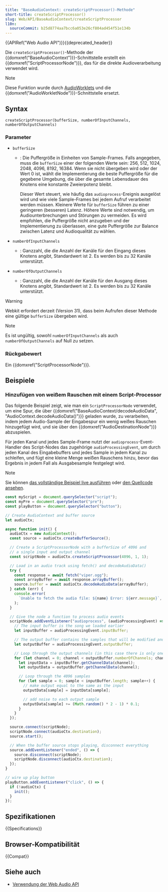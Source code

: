 ```yaml
---
title: "BaseAudioContext: createScriptProcessor()-Methode"
short-title: createScriptProcessor()
slug: Web/API/BaseAudioContext/createScriptProcessor
l10n:
  sourceCommit: b25d8774aa7bcc6a053e26cf804ad454f51e134b
---
```


{{APIRef("Web Audio API")}}{{deprecated_header}}

Die `createScriptProcessor()`-Methode der {{domxref("BaseAudioContext")}}-Schnittstelle
erstellt ein {{domxref("ScriptProcessorNode")}}, das für die direkte Audioverarbeitung verwendet wird.

> [!NOTE]
> Diese Funktion wurde durch [AudioWorklets](/de/docs/Web/API/AudioWorklet) und die {{domxref("AudioWorkletNode")}}-Schnittstelle ersetzt.

## Syntax

```js-nolint
createScriptProcessor(bufferSize, numberOfInputChannels, numberOfOutputChannels)
```

### Parameter

- `bufferSize`

  - : Die Puffergröße in Einheiten von Sample-Frames. Falls angegeben, muss die `bufferSize` einer der folgenden Werte sein: 256, 512, 1024, 2048, 4096, 8192, 16384. Wenn sie nicht übergeben wird oder der Wert 0 ist, wählt die Implementierung die beste Puffergröße für die gegebene Umgebung, die über die gesamte Lebensdauer des Knotens eine konstante Zweierpotenz bleibt.

    Dieser Wert steuert, wie häufig das `audioprocess`-Ereignis ausgelöst wird und wie viele Sample-Frames bei jedem Aufruf verarbeitet werden müssen. Kleinere Werte für `bufferSize` führen zu einer geringeren (besseren) Latenz. Höhere Werte sind notwendig, um Audiounterbrechungen und Störungen zu vermeiden. Es wird empfohlen, die Puffergröße nicht anzugeben und der Implementierung zu überlassen, eine gute Puffergröße zur Balance zwischen Latenz und Audioqualität zu wählen.

- `numberOfInputChannels`
  - : Ganzzahl, die die Anzahl der Kanäle für den Eingang dieses Knotens angibt, Standardwert ist 2. Es werden bis zu 32 Kanäle unterstützt.
- `numberOfOutputChannels`
  - : Ganzzahl, die die Anzahl der Kanäle für den Ausgang dieses Knotens angibt, Standardwert ist 2. Es werden bis zu 32 Kanäle unterstützt.

> [!WARNING]
> Webkit erfordert derzeit (Version 31), dass beim Aufrufen dieser Methode eine gültige `bufferSize` übergeben wird.

> [!NOTE]
> Es ist ungültig, sowohl `numberOfInputChannels` als auch `numberOfOutputChannels` auf Null zu setzen.

### Rückgabewert

Ein {{domxref("ScriptProcessorNode")}}.

## Beispiele

### Hinzufügen von weißem Rauschen mit einem Script-Processor

Das folgende Beispiel zeigt, wie man ein `ScriptProcessorNode` verwendet, um eine Spur, die über {{domxref("BaseAudioContext/decodeAudioData", "AudioContext.decodeAudioData()")}} geladen wurde, zu verarbeiten, indem jedem Audio-Sample der Eingabespur ein wenig weißes Rauschen hinzugefügt wird, und sie über den {{domxref("AudioDestinationNode")}} abzuspielen.

Für jeden Kanal und jedes Sample-Frame nutzt der `audioprocess`-Event-Handler des Script-Nodes das zugehörige `audioProcessingEvent`, um durch jeden Kanal des Eingabebuffers und jedes Sample in jedem Kanal zu schleifen, und fügt eine kleine Menge weißen Rauschens hinzu, bevor das Ergebnis in jedem Fall als Ausgabesample festgelegt wird.

> [!NOTE]
> Sie können [das vollständige Beispiel live ausführen](https://mdn.github.io/webaudio-examples/script-processor-node/) oder [den Quellcode ansehen](https://github.com/mdn/webaudio-examples/tree/main/script-processor-node).

```js
const myScript = document.querySelector("script");
const myPre = document.querySelector("pre");
const playButton = document.querySelector("button");

// Create AudioContext and buffer source
let audioCtx;

async function init() {
  audioCtx = new AudioContext();
  const source = audioCtx.createBufferSource();

  // Create a ScriptProcessorNode with a bufferSize of 4096 and
  // a single input and output channel
  const scriptNode = audioCtx.createScriptProcessor(4096, 1, 1);

  // Load in an audio track using fetch() and decodeAudioData()
  try {
    const response = await fetch("viper.ogg");
    const arrayBuffer = await response.arrayBuffer();
    source.buffer = await audioCtx.decodeAudioData(arrayBuffer);
  } catch (err) {
    console.error(
      `Unable to fetch the audio file: ${name} Error: ${err.message}`,
    );
  }

  // Give the node a function to process audio events
  scriptNode.addEventListener("audioprocess", (audioProcessingEvent) => {
    // The input buffer is the song we loaded earlier
    let inputBuffer = audioProcessingEvent.inputBuffer;

    // The output buffer contains the samples that will be modified and played
    let outputBuffer = audioProcessingEvent.outputBuffer;

    // Loop through the output channels (in this case there is only one)
    for (let channel = 0; channel < outputBuffer.numberOfChannels; channel++) {
      let inputData = inputBuffer.getChannelData(channel);
      let outputData = outputBuffer.getChannelData(channel);

      // Loop through the 4096 samples
      for (let sample = 0; sample < inputBuffer.length; sample++) {
        // make output equal to the same as the input
        outputData[sample] = inputData[sample];

        // add noise to each output sample
        outputData[sample] += (Math.random() * 2 - 1) * 0.1;
      }
    }
  });

  source.connect(scriptNode);
  scriptNode.connect(audioCtx.destination);
  source.start();

  // When the buffer source stops playing, disconnect everything
  source.addEventListener("ended", () => {
    source.disconnect(scriptNode);
    scriptNode.disconnect(audioCtx.destination);
  });
}

// wire up play button
playButton.addEventListener("click", () => {
  if (!audioCtx) {
    init();
  }
});
```

## Spezifikationen

{{Specifications}}

## Browser-Kompatibilität

{{Compat}}

## Siehe auch

- [Verwendung der Web Audio API](/de/docs/Web/API/Web_Audio_API/Using_Web_Audio_API)
